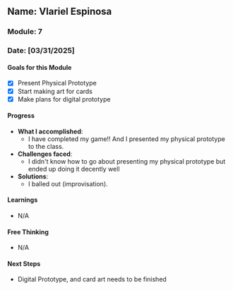 <!-- Markdown Docs: https://docs.github.com/en/get-started/writing-on-github/getting-started-with-writing-and-formatting-on-github/basic-writing-and-formatting-syntax -->
## Name: Vlariel Espinosa
### Module: 7

<!-- Repeat the below as needed-->
### Date: [03/31/2025]

#### Goals for this Module
- [X] Present Physical Prototype
- [X] Start making art for cards
- [X] Make plans for digital prototype

#### Progress
- **What I accomplished**:
  - I have completed my game!! And I presented my physical prototype to the class.
- **Challenges faced**:
  - I didn't know how to go about presenting my physical prototype but ended up doing it decently well
- **Solutions**:
  - I balled out (improvisation).

#### Learnings
- N/A

#### Free Thinking
- N/A

#### Next Steps
- Digital Prototype, and card art needs to be finished
